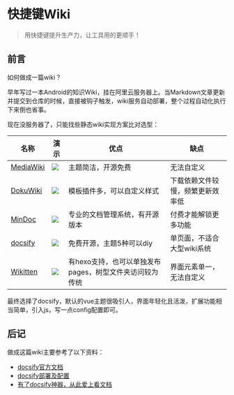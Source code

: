 # 快捷键Wiki

> 用快捷键提升生产力，让工具用的更顺手！

## 前言

如何做成一篇wiki？

早年写过一本Android的知识Wiki，挂在阿里云服务器上。当Markdown文章更新并提交到仓库的时候，直接被钩子触发，wiki服务自动部署，整个过程自动化执行下来倒也省事。

现在没服务器了，只能找些静态wiki实现方案比对选型：

| 名称                                                  | 演示                                                         | 优点                                                    | 缺点                             |
| ----------------------------------------------------- | ------------------------------------------------------------ | ------------------------------------------------------- | -------------------------------- |
| [MediaWiki](https://www.mediawiki.org/wiki/MediaWiki) | <img src="http://cdn.yangchaofan.cn/BlogGifRes/20210310/bNKkuK3kp9Hz.png"> | 主题简洁，开源免费                                      | 无法自定义                       |
| [DokuWiki](https://www.dokuwiki.org)                  | <img src="http://cdn.yangchaofan.cn/BlogGifRes/20210310/T71xC1AfJPJd.png"> | 模板插件多，可以自定义样式                              | 下载依赖文件较慢，频繁更新效率低 |
| [MinDoc](https://www.iminho.me)                       | <img src="http://cdn.yangchaofan.cn/BlogGifRes/20210310/Pv5OKvz02suH.png"> | 专业的文档管理系统，有开源版本                          | 付费才能解锁更多功能             |
| [docsify](https://docsify.js.org)                     | <img src="http://cdn.yangchaofan.cn/BlogGifRes/20210310/Ois6cWojts3n.png"> | 免费开源，主题5种可以diy                                | 单页面，不适合大型wiki系统       |
| [Wikitten](https://github.com/devaneando/Wikitten)    | <img src="http://cdn.yangchaofan.cn/BlogGifRes/20210310/rphqEdaiVkC0.png"> | 有hexo支持，也可以单独发布pages，树型文件夹访问较为传统 | 界面元素单一，无法自定义         |

最终选择了docsify，默认的vue主题很吸引人，界面年轻化且活泼，扩展功能相当简单，引入js，写一点config配置即可。

## 后记

做成这篇wiki主要参考了以下资料：

- [docsify官方文档](https://docsify.js.org/#/zh-cn/deploy)
- [docsify部署及配置 ](https://juemuren4449.com/archives/docsify-deploy-and-configuration)
- [有了docsify神器，从此爱上看文档](https://www.jianshu.com/p/4883e95aa903)